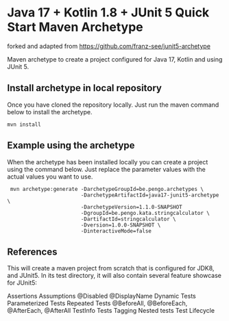 # Java 17 + Kotlin 1.8 + JUnit 5 Quick Start Maven Archetype

forked and adapted from https://github.com/franz-see/junit5-archetype

Maven archetype to create a project configured for Java 17, Kotlin and using JUnit 5.

## Install archetype in local repository

Once you have cloned the repository locally. Just run the maven command below to install the archetype.

``` shell
mvn install
```

## Example using the archetype

When the archetype has been installed locally you can create a project using the command below. Just replace the parameter values with the actual values you want to use.

``` shell
 mvn archetype:generate -DarchetypeGroupId=be.pengo.archetypes \
                        -DarchetypeArtifactId=java17-junit5-archetype \
                        -DarchetypeVersion=1.1.0-SNAPSHOT
                        -DgroupId=be.pengo.kata.stringcalculator \
                        -DartifactId=stringcalculator \
                        -Dversion=1.0.0-SNAPSHOT \
                        -DinteractiveMode=false
```

## References

This will create a maven project from scratch that is configured for JDK8, and JUnit5. In its test directory, it will also contain several feature showcase for JUnit5:

Assertions
Assumptions
@Disabled
@DisplayName
Dynamic Tests
Parameterized Tests
Repeated Tests
@BeforeAll, @BeforeEach, @AfterEach, @AfterAll
TestInfo
Tests Tagging
Nested tests
Test Lifecycle
